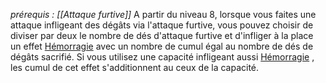 *prérequis : [[Attaque furtive]]*
A partir du niveau 8, lorsque vous faites une attaque infligeant des dégâts via l'attaque furtive, vous pouvez choisir de diviser par deux le nombre de dés d'attaque furtive et d'infliger à la place un effet [Hémorragie](../../../../1.Regles%20generales/1.Regles%20de%20jeu/1.Base/7.Etats.md#Hémorragie) avec un nombre de cumul égal au nombre de dés de dégâts sacrifié.
Si vous utilisez une capacité infligeant aussi [Hémorragie](../../../../1.Regles%20generales/1.Regles%20de%20jeu/1.Base/7.Etats.md#Hémorragie) , les cumul de cet effet s'additionnent au ceux de la capacité.

